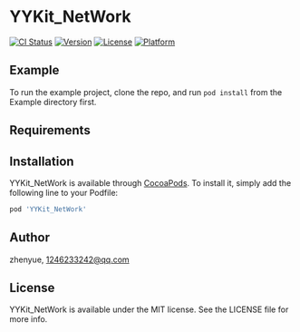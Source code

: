 # YYKit_NetWork

[![CI Status](https://img.shields.io/travis/zhenyue/YYKit_NetWork.svg?style=flat)](https://travis-ci.org/zhenyue/YYKit_NetWork)
[![Version](https://img.shields.io/cocoapods/v/YYKit_NetWork.svg?style=flat)](https://cocoapods.org/pods/YYKit_NetWork)
[![License](https://img.shields.io/cocoapods/l/YYKit_NetWork.svg?style=flat)](https://cocoapods.org/pods/YYKit_NetWork)
[![Platform](https://img.shields.io/cocoapods/p/YYKit_NetWork.svg?style=flat)](https://cocoapods.org/pods/YYKit_NetWork)

## Example

To run the example project, clone the repo, and run `pod install` from the Example directory first.

## Requirements

## Installation

YYKit_NetWork is available through [CocoaPods](https://cocoapods.org). To install
it, simply add the following line to your Podfile:

```ruby
pod 'YYKit_NetWork'
```

## Author

zhenyue, 1246233242@qq.com

## License

YYKit_NetWork is available under the MIT license. See the LICENSE file for more info.
